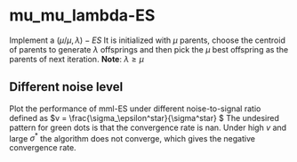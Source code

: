 # mu_mu_lambda-ES
Implement a $(\mu /\mu,\lambda )-ES$ 
It is initialized with $\mu$ parents, choose the centroid of parents to generate $\lambda$ offsprings and then pick the $\mu$ best offspring as the parents of next iteration. 
**Note**: $\lambda \geq \mu$ 

## Different noise level
Plot the performance of mml-ES under different noise-to-signal ratio defined as $v = \frac{\sigma_\epsilon^star}{\sigma^star} $ 
The undesired pattern for green dots is that the convergence rate is nan.
Under high $v$ and large $\sigma^*$ the algorithm does not converge, which gives the negative convergence rate.